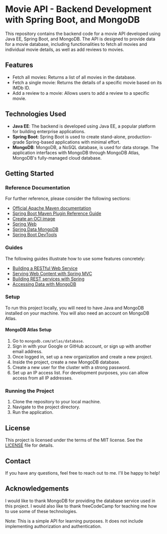 # Movie API - Backend Development with Spring Boot, and MongoDB

This repository contains the backend code for a movie API developed using Java EE, Spring Boot, and MongoDB. 
The API is designed to provide data for a movie database, including functionalities to fetch all movies and 
individual movie details, as well as add reviews to movies.

## Features

- Fetch all movies: Returns a list of all movies in the database.
- Fetch a single movie: Returns the details of a specific movie based on its IMDb ID.
- Add a review to a movie: Allows users to add a review to a specific movie.

## Technologies Used

- **Java EE**: The backend is developed using Java EE, a popular platform for building enterprise applications.
- **Spring Boot**: Spring Boot is used to create stand-alone, production-grade Spring-based applications with minimal effort.
- **MongoDB**: MongoDB, a NoSQL database, is used for data storage. The application interfaces with MongoDB through MongoDB Atlas, MongoDB's fully-managed cloud database.


## Getting Started

### Reference Documentation
For further reference, please consider the following sections:

* [Official Apache Maven documentation](https://maven.apache.org/guides/index.html)
* [Spring Boot Maven Plugin Reference Guide](https://docs.spring.io/spring-boot/docs/3.2.1/maven-plugin/reference/html/)
* [Create an OCI image](https://docs.spring.io/spring-boot/docs/3.2.1/maven-plugin/reference/html/#build-image)
* [Spring Web](https://docs.spring.io/spring-boot/docs/3.2.1/reference/htmlsingle/index.html#web)
* [Spring Data MongoDB](https://docs.spring.io/spring-boot/docs/3.2.1/reference/htmlsingle/index.html#data.nosql.mongodb)
* [Spring Boot DevTools](https://docs.spring.io/spring-boot/docs/3.2.1/reference/htmlsingle/index.html#using.devtools)

### Guides
The following guides illustrate how to use some features concretely:

* [Building a RESTful Web Service](https://spring.io/guides/gs/rest-service/)
* [Serving Web Content with Spring MVC](https://spring.io/guides/gs/serving-web-content/)
* [Building REST services with Spring](https://spring.io/guides/tutorials/rest/)
* [Accessing Data with MongoDB](https://spring.io/guides/gs/accessing-data-mongodb/)

### Setup

To run this project locally, you will need to have Java and MongoDB installed on your machine. 
You will also need an account on MongoDB Atlas.

#### MongoDB Atlas Setup

1. Go to `mongodb.com/atlas/database`.
2. Sign in with your Google or GitHub account, or sign up with another email address.
3. Once logged in, set up a new organization and create a new project.
4. Inside the project, create a new MongoDB database.
5. Create a new user for the cluster with a strong password.
6. Set up an IP access list. For development purposes, you can allow access from all IP addresses.

### Running the Project

1. Clone the repository to your local machine.
2. Navigate to the project directory.
3. Run the application.

## License

This project is licensed under the terms of the MIT license. See the [LICENSE](LICENSE.md) file for details.

## Contact

If you have any questions, feel free to reach out to me. I'll be happy to help!

## Acknowledgements

I would like to thank MongoDB for providing the database service used in this project. I would also like to thank freeCodeCamp for teaching me how to use some of these technologies. 

Note: This is a simple API for learning purposes. 
It does not include implementing authorization and authentication. 
